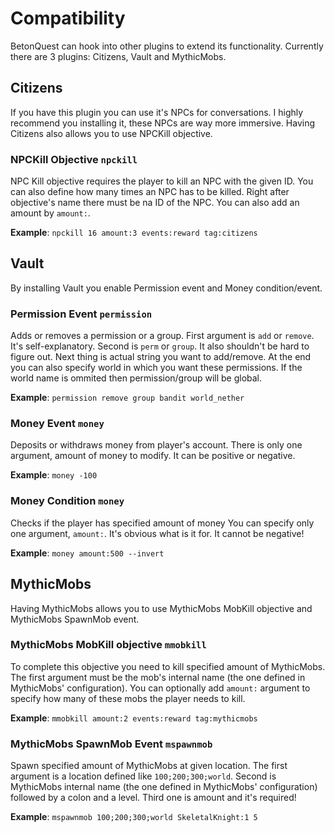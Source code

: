 # Compatibility

BetonQuest can hook into other plugins to extend its functionality. Currently there are 3 plugins: Citizens, Vault and MythicMobs.

## Citizens

If you have this plugin you can use it's NPCs for conversations. I highly recommend you installing it, these NPCs are way more immersive. Having Citizens also allows you to use NPCKill objective.

### NPCKill Objective `npckill`

NPC Kill objective requires the player to kill an NPC with the given ID. You can also define how many times an NPC has to be killed. Right after objective's name there must be na ID of the NPC. You can also add an amount by `amount:`.

**Example**: `npckill 16 amount:3 events:reward tag:citizens`

## Vault

By installing Vault you enable Permission event and Money condition/event.

### Permission Event `permission`

Adds or removes a permission or a group. First argument is `add` or `remove`. It's self-explanatory. Second is `perm` or `group`. It also shouldn't be hard to figure out. Next thing is actual string you want to add/remove. At the end you can also specify world in which you want these permissions. If the world name is ommited then permission/group will be global.

**Example**: `permission remove group bandit world_nether`

### Money Event `money`

Deposits or withdraws money from player's account. There is only one argument, amount of money to modify. It can be positive or negative.

**Example**: `money -100`

### Money Condition `money`

Checks if the player has specified amount of money You can specify only one argument, `amount:`. It's obvious what is it for. It cannot be negative!

**Example**: `money amount:500 --invert`

## MythicMobs

Having MythicMobs allows you to use MythicMobs MobKill objective and MythicMobs SpawnMob event.

### MythicMobs MobKill objective `mmobkill`

To complete this objective you need to kill specified amount of MythicMobs. The first argument must be the mob's internal name (the one defined in MythicMobs' configuration). You can optionally add `amount:` argument to specify how many of these mobs the player needs to kill.

**Example**: `mmobkill amount:2 events:reward tag:mythicmobs`

### MythicMobs SpawnMob Event `mspawnmob`

Spawn specified amount of MythicMobs at given location. The first argument is a location defined like `100;200;300;world`. Second is MythicMobs internal name (the one defined in MythicMobs' configuration) followed by a colon and a level. Third one is amount and it's required!

**Example**: `mspawnmob 100;200;300;world SkeletalKnight:1 5`
